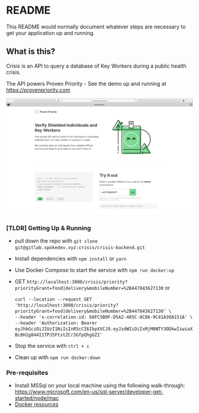 # README

This README would normally document whatever steps are necessary to get your application up and running.

## What is this?

Crisis is an API to query a database of Key Workers during a public health crisis.

The API powers Proven Priority - See the demo up and running at https://provenpriority.com

![Proven Priority](demo_page.png 'Proven Priority - Powered by the Crisis API')

### [TLDR] Getting Up & Running

- pull down the repo with `git clone git@gitlab.spokedev.xyz:crisis/crisis-backend.git`
- Install dependencies with `npm install` or `yarn`
- Use Docker Compose to start the service with `npm run docker:up`
- GET `http://localhost:3000/crisis/priority?priorityGrant=food|delivery&mobileNumber=%2B447843627130` or

  ```
  curl --location --request GET 'http://localhost:3000/crisis/priority?priorityGrant=food|delivery&mobileNumber=%2B447843627130' \
  --header 'x-correlation-id: 66FC5B0F-D5A2-405C-8C86-9C41A30A151A' \
  --header 'Authorization: Bearer eyJhbGciOiJIUzI1NiIsInR5cCI6IkpXVCJ9.eyJzdWIiOiIxMjM0NTY3ODkwIiwiaXNzIjoiaHR0cHM6Ly9hdXRoLmppZ3Nhdy54eXovIiwiaWQiOiI2MDVBNEM0MC04MEExLTQxQUUtQTU5Qi1BMUZGQ0UxQzVEOTAiLCJuYW1lIjoiSm9lIEJsb2dncyIsImVtYWlsIjoiam9lQGppZ3Nhdy54eXoiLCJlbWFpbF92ZXJpZmllZCI6dHJ1ZSwidGVuYW50X2lkIjoiMzA1NkU5MDQtNjg3Ny00Qjg1LTgyQzEtQjE3NjcyRDJFNDk5IiwidGVuYW50X25hbWUiOiJKaWdzYXcgWFlaIiwiaWF0IjoxNTE2MjM5MDIyfQ.SxTtQbBMoU-Bc8H1g844I1TPJ5FtstZCr3GfpQhgGZI'
  ```

- Stop the service with `ctrl + c`
- Clean up with `npm run docker:down`

### Pre-requisites

- Install MSSql on your local machine using the following walk-through: https://www.microsoft.com/en-us/sql-server/developer-get-started/node/mac
- [Docker resources](https://docs.docker.com/compose/install/)
